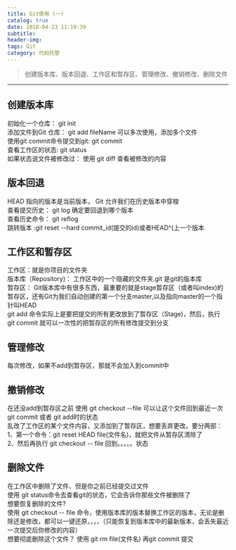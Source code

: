 ```yaml
---
title: Git使用 (一)
catalog: true
date: 2018-04-23 11:19:39
subtitle: 
header-img:
tags: Git
category: 代码托管
---
```

> 创建版本库、版本回退、工作区和暂存区、管理修改、撤销修改、删除文件

---

## 创建版本库
初始化一个仓库： git init  
添加文件到Git 仓库： git add fileName 可以多次使用，添加多个文件  
使用git commit命令提交到git:  git commit  
查看工作区的状态: git status  
如果状态说文件被修改过：  使用 git diff  查看被修改的内容

## 版本回退

HEAD 指向的版本是当前版本， Git 允许我们在历史版本中穿梭  
查看提交历史：  git log  确定要回退到哪个版本  
查看历史命令：  git reflog    
跳转版本 :git reset --hard commit_id(提交的id)或者HEAD^(上一个版本

## 工作区和暂存区

工作区：就是你项目的文件夹  
版本库（Repository)： 工作区中的一个隐藏的文件夹.git 是git的版本库  
暂存区： Git版本库中有很多东西，最重要的就是stage暂存区（或者叫index)的暂存区，还有Git为我们自动创建的第一个分支master,以及指向master的一个指针叫HEAD  
git add 命令实际上是要把提交的所有更改放到了暂存区（Stage)，然后，执行 git commit 就可以一次性的把暂存区的所有修改提交到分支

## 管理修改

每次修改，如果不add到暂存区，那就不会加入到commit中

## 撤销修改

在还没add到暂存区之前
使用 git checkout --file 可以让这个文件回到最近一次 git commit 或者 git add时的状态  
乱改了工作区的某个文件内容，又添加到了暂存区，想要丢弃更改。要分两部：  
1、第一个命令：git reset HEAD file(文件名)，就把文件从暂存区清除了  
2、然后再执行  git checkout -- file 回到。。。。。状态

## 删除文件

在工作区中删除了文件、但是你之前已经提交过文件  
使用 git status命令去查看git的状态，它会告诉你那些文件被删除了  
想要恢复删除的文件?  
使用 git checkout -- file 命令，使用版本库的版本替换工作区的版本，无论是删除还是修改，都可以一键还原，，，，（只能恢复到版本库中的最新版本，会丢失最近一次提交后你修改的内容）  
想要彻底删除这个文件？   使用 git rm file(文件名) 再git commit 提交
